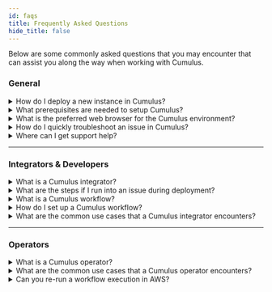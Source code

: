 ```yaml
---
id: faqs
title: Frequently Asked Questions
hide_title: false
---
```


Below are some commonly asked questions that you may encounter that can assist you along the way when working with Cumulus.

### General

<details>
  <summary>How do I deploy a new instance in Cumulus?</summary>

  Answer: For steps on the Cumulus deployment process go to [How to Deploy Cumulus](deployment).
</details>

<details>
  <summary>What prerequisites are needed to setup Cumulus?</summary>

  Answer: You will need access to the AWS console and an [Earthdata login](https://urs.earthdata.nasa.gov/) before you can deploy Cumulus.
</details>

<details>
  <summary>What is the preferred web browser for the Cumulus environment?</summary>

  Answer: Our preferred web browser is the latest version of [Google Chrome](https://www.google.com/chrome/).
</details>

<details>
  <summary>How do I quickly troubleshoot an issue in Cumulus?</summary>

  Answer: To troubleshoot and fix issues in Cumulus reference our recommended solutions in [Troubleshooting Cumulus](troubleshooting).
</details>

<details>
  <summary>Where can I get support help?</summary>

  Answer: The following options are available for assistance:

* Cumulus: Outside NASA users should file a GitHub issue and inside NASA users should file a JIRA issue.
* AWS: You can create a case in the [AWS Support Center](https://console.aws.amazon.com/support/home), accessible via your AWS Console.

</details>

---

### Integrators & Developers

<details>
  <summary>What is a Cumulus integrator?</summary>

  Answer: Those who are working within Cumulus and AWS for deployments and to manage workflows. They may perform the following functions:

* Configure and deploy Cumulus to the AWS environment
* Configure Cumulus workflows
* Write custom workflow tasks

</details>

<details>
  <summary>What are the steps if I run into an issue during deployment?</summary>

  Answer: If you encounter an issue with your deployment go to the [Troubleshooting Deployment](../troubleshooting/troubleshooting-deployment) guide.
</details>

<details>
  <summary>What is a Cumulus workflow?</summary>

  Answer: A workflow is a provider-configured set of steps that describe the process to ingest data. Workflows are defined using [AWS Step Functions](https://docs.aws.amazon.com/step-functions/index.html). For more details, we suggest visiting [here](workflows).
</details>

<details>
  <summary>How do I set up a Cumulus workflow?</summary>

  Answer: You will need to create a provider, have an associated collection (add a new one), and generate a new rule first. Then you can set up a Cumulus workflow by following these steps [here](workflows/developing-a-cumulus-workflow).
</details>

<details>
  <summary>What are the common use cases that a Cumulus integrator encounters?</summary>

  Answer: The following are some examples of possible use cases you may see:

* [Creating Cumulus Data Management Types](configuration/data-management-types)
* [Workflow: Add New Lambda](integrator-guide/workflow-add-new-lambda)
* [Workflow: Troubleshoot Failed Step(s)](integrator-guide/workflow-ts-failed-step)

</details>

---

### Operators

<details>
  <summary>What is a Cumulus operator?</summary>

  Answer: Those that ingests, archives, and troubleshoots datasets (called collections in Cumulus). Your daily activities might include but not limited to the following:

* Ingesting datasets
* Maintaining historical data ingest
* Starting and stopping data handlers
* Managing collections
* Managing provider definitions
* Creating, enabling, and disabling rules
* Investigating errors for granules and deleting or re-ingesting granules
* Investigating errors in executions and isolating failed workflow step(s)

</details>

<details>
  <summary>What are the common use cases that a Cumulus operator encounters?</summary>

  Answer: The following are some examples of possible use cases you may see:

* [Kinesis Stream For Ingest](operator-docs/kinesis-stream-for-ingest)
* [Create Rule In Cumulus](operator-docs/create-rule-in-cumulus)
* [Granule Workflows](operator-docs/granule-workflows)

</details>

<details>
  <summary>Can you re-run a workflow execution in AWS?</summary>

  Answer: Yes. For steps on how to re-run a workflow execution go to [Re-running workflow executions](troubleshooting/rerunning-workflow-executions) in the [Cumulus Operator Docs](operator-docs/about-operator-docs).
</details>
